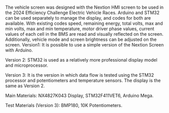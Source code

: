 The vehicle screen was designed with the Nextion HMI screen to be used in the 2024 Efficiency Challenge Electric Vehicle Races. Arduino and STM32 can be used separately to manage the display, and codes for both are available. With existing codes
speed, remaining energy, total volts, max and min volts, max and min temperature, motor driver phase values, current values ​​of each cell in the BMS are read and visually reflected on the screen. Additionally, vehicle mode and screen brightness can be adjusted on the screen.
Version1: It is possible to use a simple version of the Nextion Screen with Arduino. 

Version 2: STM32 is used as a relatively more professional display model and microprocessor.

Version 3: It is the version in which data flow is tested using the STM32 processor and potentiometers and temperature sensors. The display is the same as Version 2.

Main Materials:
NX4827K043 Display, STM32F411VET6, Arduino Mega.

Test Materials (Version 3):
BMP180, 10K Potentiometers.

